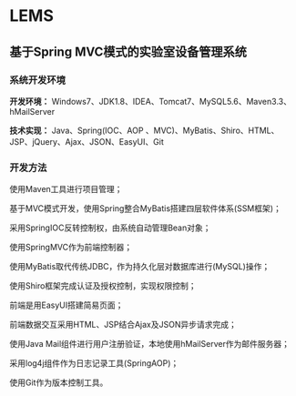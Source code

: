 # LEMS

## 基于Spring MVC模式的实验室设备管理系统

### 系统开发环境

**开发环境：** Windows7、JDK1.8、IDEA、Tomcat7、MySQL5.6、Maven3.3、hMailServer

**技术实现：** Java、Spring(IOC、AOP 、MVC)、MyBatis、Shiro、HTML、JSP、jQuery、Ajax、JSON、EasyUI、Git

### 开发方法

使用Maven工具进行项目管理；

基于MVC模式开发，使用Spring整合MyBatis搭建四层软件体系(SSM框架)；

采用SpringIOC反转控制权，由系统自动管理Bean对象；

使用SpringMVC作为前端控制器；

使用MyBatis取代传统JDBC，作为持久化层对数据库进行(MySQL)操作；

使用Shiro框架完成认证及授权控制，实现权限控制；

前端是用EasyUI搭建简易页面；

前端数据交互采用HTML、JSP结合Ajax及JSON异步请求完成；

使用Java Mail组件进行用户注册验证，本地使用hMailServer作为邮件服务器；

采用log4j组件作为日志记录工具(SpringAOP)；

使用Git作为版本控制工具。
